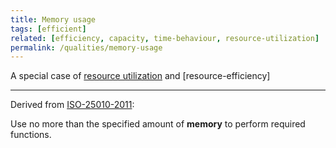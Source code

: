 ```yaml
---
title: Memory usage
tags: [efficient]
related: [efficiency, capacity, time-behaviour, resource-utilization]
permalink: /qualities/memory-usage
---
```


A special case of [resource utilization](/qualities/resource-utilization) and 
[resource-efficiency]

<hr>

Derived from [ISO-25010-2011](/references/#iso-25010-2011):

Use no more than the specified amount of **memory** to perform required functions.


